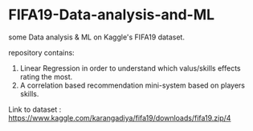 # FIFA19-Data-analysis-and-ML
some Data analysis &amp; ML on Kaggle's FIFA19 dataset.

repository contains:

1. Linear Regression in order to understand which valus/skills effects rating the most.
2. A correlation based recommendation mini-system based on players skills. 

Link to dataset : https://www.kaggle.com/karangadiya/fifa19/downloads/fifa19.zip/4

